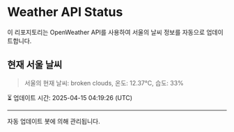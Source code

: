 
# Weather API Status

이 리포지토리는 OpenWeather API를 사용하여 서울의 날씨 정보를 자동으로 업데이트합니다.

## 현재 서울 날씨
> 서울의 현재 날씨: broken clouds, 온도: 12.37°C, 습도: 33%

⏳ 업데이트 시간: 2025-04-15 04:19:26 (UTC)

---
자동 업데이트 봇에 의해 관리됩니다.
